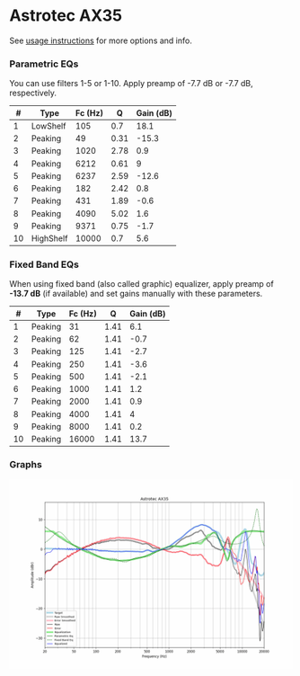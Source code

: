 # Astrotec AX35
See [usage instructions](https://github.com/jaakkopasanen/AutoEq#usage) for more options and info.

### Parametric EQs
You can use filters 1-5 or 1-10. Apply preamp of -7.7 dB or -7.7 dB, respectively.

|   # | Type      |   Fc (Hz) |    Q |   Gain (dB) |
|-----|-----------|-----------|------|-------------|
|   1 | LowShelf  |       105 | 0.7  |        18.1 |
|   2 | Peaking   |        49 | 0.31 |       -15.3 |
|   3 | Peaking   |      1020 | 2.78 |         0.9 |
|   4 | Peaking   |      6212 | 0.61 |         9   |
|   5 | Peaking   |      6237 | 2.59 |       -12.6 |
|   6 | Peaking   |       182 | 2.42 |         0.8 |
|   7 | Peaking   |       431 | 1.89 |        -0.6 |
|   8 | Peaking   |      4090 | 5.02 |         1.6 |
|   9 | Peaking   |      9371 | 0.75 |        -1.7 |
|  10 | HighShelf |     10000 | 0.7  |         5.6 |

### Fixed Band EQs
When using fixed band (also called graphic) equalizer, apply preamp of **-13.7 dB** (if available) and set gains manually with these parameters.

|   # | Type    |   Fc (Hz) |    Q |   Gain (dB) |
|-----|---------|-----------|------|-------------|
|   1 | Peaking |        31 | 1.41 |         6.1 |
|   2 | Peaking |        62 | 1.41 |        -0.7 |
|   3 | Peaking |       125 | 1.41 |        -2.7 |
|   4 | Peaking |       250 | 1.41 |        -3.6 |
|   5 | Peaking |       500 | 1.41 |        -2.1 |
|   6 | Peaking |      1000 | 1.41 |         1.2 |
|   7 | Peaking |      2000 | 1.41 |         0.9 |
|   8 | Peaking |      4000 | 1.41 |         4   |
|   9 | Peaking |      8000 | 1.41 |         0.2 |
|  10 | Peaking |     16000 | 1.41 |        13.7 |

### Graphs
![](./Astrotec%20AX35.png)
